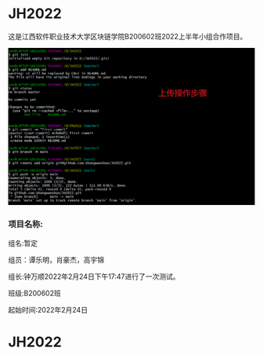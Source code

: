 # 											JH2022

这是江西软件职业技术大学区块链学院B200602班2022上半年小组合作项目。

![image-20220224114207891](README.assets/image-20220224114207891.png)

### 项目名称:

组名:暂定

组员：谭乐明，肖豪杰，高宇锦

组长:钟万顺2022年2月24日下午17:47进行了一次测试。

班级:B200602班

起始时间:2022年2月24日
# JH2022
